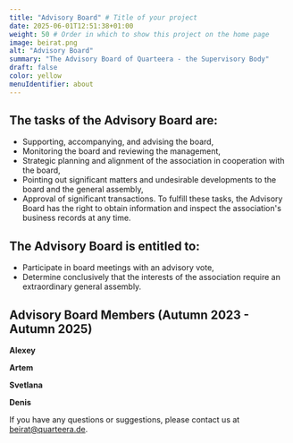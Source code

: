 ```yaml
---
title: "Advisory Board" # Title of your project
date: 2025-06-01T12:51:38+01:00
weight: 50 # Order in which to show this project on the home page
image: beirat.png
alt: "Advisory Board"
summary: "The Advisory Board of Quarteera - the Supervisory Body"
draft: false
color: yellow
menuIdentifier: about
---
```


## The tasks of the Advisory Board are:
- Supporting, accompanying, and advising the board,
- Monitoring the board and reviewing the management,
- Strategic planning and alignment of the association in cooperation with the board,
- Pointing out significant matters and undesirable developments to the board and the general assembly,
- Approval of significant transactions. To fulfill these tasks, the Advisory Board has the right to obtain information and inspect the association's business records at any time.

## The Advisory Board is entitled to:
- Participate in board meetings with an advisory vote,
- Determine conclusively that the interests of the association require an extraordinary general assembly.

## Advisory Board Members (Autumn 2023 - Autumn 2025)

**Alexey**

**Artem**

**Svetlana**

**Denis**

If you have any questions or suggestions, please contact us at [beirat@quarteera.de](mailto:beirat@quarteera.de).
